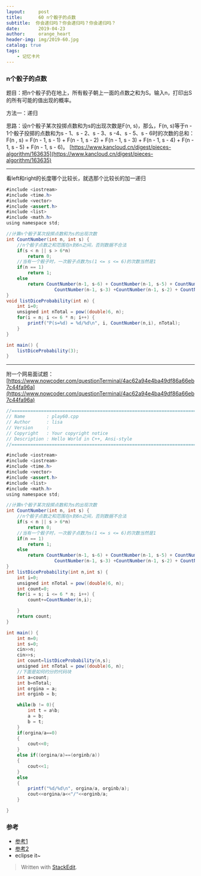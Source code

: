 ```yaml
---
layout:     post
title:      60 n个骰子的点数
subtitle:  你会递归吗？你会递归吗？你会递归吗？
date:       2019-04-23
author:     orange_heart
header-img: img/2019-60.jpg
catalog: true
tags:
    - 记忆卡片
---
```


###   n个骰子的点数

题目：把n个骰子扔在地上，所有骰子朝上一面的点数之和为S。输入n，打印出S的所有可能的值出现的概率。

方法一：递归

思路：设n个骰子某次投掷点数和为s的出现次数是F(n, s)，那么，F(n, s)等于n - 1个骰子投掷的点数和为s - 1、s - 2、s - 3、s -4、s - 5、s - 6时的次数的总和：F(n , s) = F(n - 1, s - 1) + F(n - 1, s - 2) + F(n - 1, s - 3) + F(n - 1, s - 4) + F(n - 1, s - 5) + F(n - 1, s - 6)。
[https://www.kancloud.cn/digest/pieces-algorithm/163635](https://www.kancloud.cn/digest/pieces-algorithm/163635)

-----------

看left和right的长度哪个比较长，就选那个比较长的加一递归

```java
#include <iostream>
#include <time.h>
#include <vector>
#include <assert.h>
#include <list>
#include <math.h>
using namespace std;

//计算n个骰子某次投掷点数和为s的出现次数
int CountNumber(int n, int s) {
	//n个骰子点数之和范围在n到6n之间，否则数据不合法
	if(s < n || s > 6*n) 
		return 0;
	//当有一个骰子时，一次骰子点数为s(1 <= s <= 6)的次数当然是1
	if(n == 1) 
		return 1;
	else
		return CountNumber(n-1, s-6) + CountNumber(n-1, s-5) + CountNumber(n-1, s-4) + 
		          CountNumber(n-1, s-3) +CountNumber(n-1, s-2) + CountNumber(n-1, s-1);
}
void listDiceProbability(int n) {
	int i=0;
	unsigned int nTotal = pow((double)6, n);
	for(i = n; i <= 6 * n; i++) {
		printf("P(s=%d) = %d/%d\n", i, CountNumber(n,i), nTotal);
	}
}

int main() {
	listDiceProbability(3);
}
```


------------------------

附一个网易面试题：[https://www.nowcoder.com/questionTerminal/4ac62a94e4ba49df86a66eb7c44fa96a](https://www.nowcoder.com/questionTerminal/4ac62a94e4ba49df86a66eb7c44fa96a)

```java
//============================================================================
// Name        : play60.cpp
// Author      : lisa
// Version     :
// Copyright   : Your copyright notice
// Description : Hello World in C++, Ansi-style
//============================================================================

#include <iostream>
#include <iostream>
#include <time.h>
#include <vector>
#include <assert.h>
#include <list>
#include <math.h>
using namespace std;

//计算n个骰子某次投掷点数和为s的出现次数
int CountNumber(int n, int s) {
	//n个骰子点数之和范围在n到6n之间，否则数据不合法
	if(s < n || s > 6*n)
		return 0;
	//当有一个骰子时，一次骰子点数为s(1 <= s <= 6)的次数当然是1
	if(n == 1)
		return 1;
	else
		return CountNumber(n-1, s-6) + CountNumber(n-1, s-5) + CountNumber(n-1, s-4) +
		          CountNumber(n-1, s-3) +CountNumber(n-1, s-2) + CountNumber(n-1, s-1);
}
int listDiceProbability(int n,int s) {
	int i=0;
	unsigned int nTotal = pow((double)6, n);
    int count=0;
	for(i = s; i <= 6 * n; i++) {
        count+=CountNumber(n,i);

	}
    return count;
}

int main() {
    int n=0;
    int s=0;
    cin>>n;
    cin>>s;
	int count=listDiceProbability(n,s);
    unsigned int nTotal = pow((double)6, n);
    //下面是如何约分的代码块
    int a=count;
    int b=nTotal;
    int orgina = a;
	int orginb = b;

	while(b != 0){
		int t = a%b;
		a = b;
		b = t;
	}
    if(orgina/a==0)
    {
        cout<<0;
    }
    else if((orgina/a)==(orginb/a))
    {
        cout<<1;
    }
    else
    {
        printf("%d/%d\n", orgina/a, orginb/a);
        cout<<orgina/a<<"/"<<orginb/a;
    }

}

```


### 参考

- [参考1](https://github.com/zhedahht/CodingInterviewChinese2)
- [参考2](https://github.com/gatieme/CodingInterviews)
- eclipse it~




> Written with [StackEdit](https://stackedit.io/).

<head>
    <script src="https://cdn.mathjax.org/mathjax/latest/MathJax.js?config=TeX-AMS-MML_HTMLorMML" type="text/javascript"></script>
    <script type="text/x-mathjax-config">
        MathJax.Hub.Config({
            tex2jax: {
            skipTags: ['script', 'noscript', 'style', 'textarea', 'pre'],
            inlineMath: [['$','$']]
            }
        });
    </script>
</head>

<!--stackedit_data:
eyJoaXN0b3J5IjpbLTE0MjA3NzQzMjUsLTk0NDE4MzgyXX0=
-->